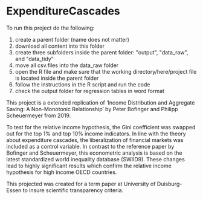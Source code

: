 # ExpenditureCascades

To run this project do the following:

1. create a parent folder (name does not matter)
2. download all content into this folder
3. create three subfolders inside the parent folder: 
    "output",
    "data_raw", and
    "data_tidy"
4. move all csv.files into the data_raw folder
5. open the R file and make sure that the working directory/here/project file is located inside the parent folder
6. follow the instructions in the R script and run the code
7. check the output folder for regression tables in word format

This project is a extended replication of ‘Income Distribution and Aggregate Saving: A Non-Monotonic Relationship’ by Peter Bofinger and Philipp Scheuermeyer from 2019.

To test for the relative income hypothesis, the Gini coefficient was swapped out for the top 1% and top 10% income indicators. In line with the theory about expenditure cascades, the liberalization of financial markets was included as a control variable. In contrast to the reference paper by Bofinger and Scheuermeyer, this econometric analysis is based on the latest standardized world inequality database (SWIID9). These changes lead to highly significant results which confirm the relative income hypothesis for high income OECD countries.

This projected was created for a term paper at University of Duisburg-Essen to insure scientific transparency criteria.
